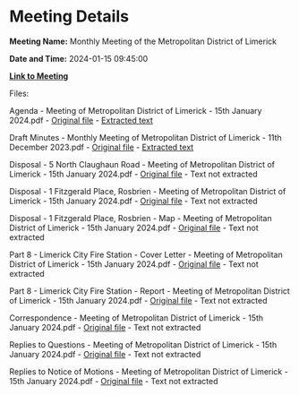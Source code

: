 # Meeting Details

**Meeting Name:** Monthly Meeting of the Metropolitan District of Limerick

**Date and Time:** 2024-01-15 09:45:00

**[Link to Meeting](https://www.limerick.ie/council/whats-on/monthly-meeting-of-the-metropolitan-district-of-limerick-9)**

Files: 

Agenda - Meeting of Metropolitan District of Limerick - 15th January 2024.pdf - [Original file](https://www.limerick.ie/sites/default/files/media/documents/2024-01/00-agenda-meeting-of-metropolitan-district-of-limerick-15th-january-2024.pdf) - [Extracted text](./Agenda%20-%20Meeting%20of%20Metropolitan%20District%20of%20Limerick%20-%2015th%20January%202024.md)

Draft Minutes - Monthly Meeting of Metropolitan District of Limerick - 11th December 2023.pdf - [Original file](https://www.limerick.ie/sites/default/files/media/documents/2024-01/01-draft-minutes-monthly-meeting-11th-december-2023.pdf) - [Extracted text](./Draft%20Minutes%20-%20Monthly%20Meeting%20of%20Metropolitan%20District%20of%20Limerick%20-%2011th%20December%202023.md)

Disposal - 5 North Claughaun Road - Meeting of Metropolitan District of Limerick - 15th January 2024.pdf - [Original file](https://www.limerick.ie/sites/default/files/media/documents/2024-01/03a-disposal-5-north-claughaun-road.pdf) - Text not extracted

Disposal - 1 Fitzgerald Place, Rosbrien - Meeting of Metropolitan District of Limerick - 15th January 2024.pdf - [Original file](https://www.limerick.ie/sites/default/files/media/documents/2024-01/03bi-disposal-1-fitzgerald-place-rosbrien.pdf) - Text not extracted

Disposal - 1 Fitzgerald Place, Rosbrien - Map - Meeting of Metropolitan District of Limerick - 15th January 2024.pdf - [Original file](https://www.limerick.ie/sites/default/files/media/documents/2024-01/03bii-disposal-1-fitzgerald-place-rosbrien-map.pdf) - Text not extracted

Part 8 - Limerick City Fire Station - Cover Letter - Meeting of Metropolitan District of Limerick - 15th January 2024.pdf - [Original file](https://www.limerick.ie/sites/default/files/media/documents/2024-01/04a-part-8-limerick-city-fire-station-cover-letter.pdf) - Text not extracted

Part 8 - Limerick City Fire Station - Report - Meeting of Metropolitan District of Limerick - 15th January 2024.pdf - [Original file](https://www.limerick.ie/sites/default/files/media/documents/2024-01/04b-part-8-limerick-city-fire-station-report.pdf) - Text not extracted

Correspondence - Meeting of Metropolitan District of Limerick - 15th January 2024.pdf - [Original file](https://www.limerick.ie/sites/default/files/media/documents/2024-01/27-correspondence-meeting-of-metropolitan-district-of-limerick-15th-january-2024.pdf) - Text not extracted

Replies to Questions - Meeting of Metropolitan District of Limerick - 15th January 2024.pdf - [Original file](https://www.limerick.ie/sites/default/files/media/documents/2024-01/replies-to-questions-meeting-of-metropolitan-district-of-limerick-15th-january-2024.pdf) - Text not extracted

Replies to Notice of Motions - Meeting of Metropolitan District of Limerick - 15th January 2024.pdf - [Original file](https://www.limerick.ie/sites/default/files/media/documents/2024-01/replies-to-notice-of-motions-meeting-of-metropolitan-district-of-limerick-15th-january-2024.pdf) - Text not extracted

